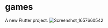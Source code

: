 # games

A new Flutter project.
![Screenshot_1657660542](https://user-images.githubusercontent.com/98844687/178605300-79f41545-2f3d-42fc-b20e-4a561814cfce.png)
